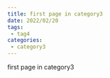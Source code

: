 ```yaml
---
title: first page in category3
date: 2022/02/20
tags:
 - tag4
categories:
 - category3
---
```


first page in category3